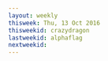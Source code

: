 ```yaml
---
layout: weekly
thisweek: Thu, 13 Oct 2016
thisweekid: crazydragon
lastweekid: alphaflag
nextweekid:
---
```


